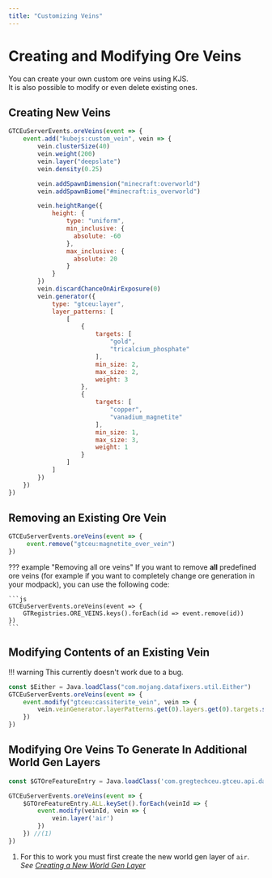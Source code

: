 ```yaml
---
title: "Customizing Veins"
---
```



# Creating and Modifying Ore Veins

You can create your own custom ore veins using KJS.  
It is also possible to modify or even delete existing ones.


## Creating New Veins

```js title="server_scripts/custom_ore_vein.js"
GTCEuServerEvents.oreVeins(event => {
    event.add("kubejs:custom_vein", vein => {
        vein.clusterSize(40)
        vein.weight(200)
        vein.layer("deepslate")
        vein.density(0.25)

        vein.addSpawnDimension("minecraft:overworld")
        vein.addSpawnBiome("#minecraft:is_overworld")

        vein.heightRange({
            height: {
                type: "uniform",
                min_inclusive: {
                  absolute: -60
                },
                max_inclusive: {
                  absolute: 20
                }
            }
        })
        vein.discardChanceOnAirExposure(0)
        vein.generator({
            type: "gtceu:layer",
            layer_patterns: [
                [
                    {
                        targets: [
                            "gold",
                            "tricalcium_phosphate"
                        ],
                        min_size: 2,
                        max_size: 2,
                        weight: 3
                    },
                    {
                        targets: [
                            "copper",
                            "vanadium_magnetite"
                        ],
                        min_size: 1,
                        max_size: 3,
                        weight: 1
                    }
                ]
            ]
        })
    })
})
```


## Removing an Existing Ore Vein

```js title="server_scripts/remove_ore_vein.js"
GTCEuServerEvents.oreVeins(event => {
     event.remove("gtceu:magnetite_over_vein") 
})
```


??? example "Removing all ore veins"
    If you want to remove **all** predefined ore veins (for example if you want to completely change ore generation
    in your modpack), you can use the following code:

    ```js
    GTCEuServerEvents.oreVeins(event => {
        GTRegistries.ORE_VEINS.keys().forEach(id => event.remove(id))
    })
    ```


## Modifying Contents of an Existing Vein

!!! warning
    This currently doesn't work due to a bug.

```js title="modify_ore_vein.js"
const $Either = Java.loadClass("com.mojang.datafixers.util.Either")
GTCEuServerEvents.oreVeins(event => {
    event.modify("gtceu:cassiterite_vein", vein => {
        vein.veinGenerator.layerPatterns.get(0).layers.get(0).targets.set(0, $Either.right(GTMaterials.get('diamond')))
    })
})
```


## Modifying Ore Veins To Generate In Additional World Gen Layers

```js title="ore_vein_modify_worl_gen_layers.js"
const $GTOreFeatureEntry = Java.loadClass('com.gregtechceu.gtceu.api.data.worldgen.GTOreFeatureEntry')

GTCEuServerEvents.oreVeins(event => {
    $GTOreFeatureEntry.ALL.keySet().forEach(veinId => {
        event.modify(veinId, vein => {
            vein.layer('air')
        })
    }) //(1)
})
```

1. For this to work you must first create the new world gen layer of `air`.  
   _See [Creating a New World Gen Layer](./03-Layers-and-Dimensions.md#creating-a-new-world-gen-layer)_

